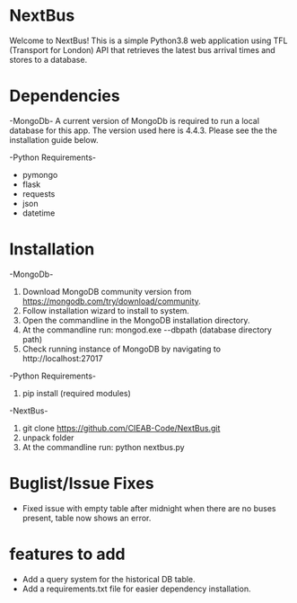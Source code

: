 # NextBus
Welcome to NextBus!
This is a simple Python3.8 web application using TFL (Transport for London) API that retrieves the latest bus arrival times and stores to a database. 

# Dependencies
-MongoDb-
A current version of MongoDb is required to run a local database for this app.
The version used here is 4.4.3.
Please see the the installation guide below.

-Python Requirements-
  - pymongo
  - flask
  - requests
  - json
  - datetime

# Installation
-MongoDb-
  1. Download MongoDB community version from https://mongodb.com/try/download/community.
  2. Follow installation wizard to install to system.
  3. Open the commandline in the MongoDB installation directory.
  4. At the commandline run: mongod.exe --dbpath (database directory path)
  5. Check running instance of MongoDB by navigating to http://localhost:27017

-Python Requirements-
  1. pip install (required modules)

-NextBus-
  1. git clone https://github.com/CIEAB-Code/NextBus.git
  2. unpack folder
  3. At the commandline run: python nextbus.py
  
# Buglist/Issue Fixes
- Fixed issue with empty table after midnight when there are no buses present, table now shows an error.

# features to add
- Add a query system for the historical DB table.
- Add a requirements.txt file for easier dependency installation.

